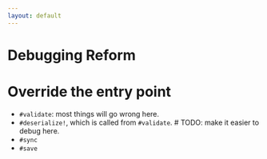 ```yaml
---
layout: default
---
```


# Debugging Reform

# Override the entry point

* `#validate`: most things will go wrong here.
* `#deserialize!`, which is called from `#validate`. # TODO: make it easier to debug here.
* `#sync`
* `#save`
